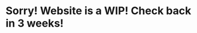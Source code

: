 # Sorry! Website is a WIP! Check back in 3 weeks!

<script src="http://code.jquery.com/jquery-1.4.2.min.js"></script>
<script>
    var x = document.getElementsByClassName("site-footer-credits");
    setTimeout(() => { x[0].remove(); }, 10);
</script>
